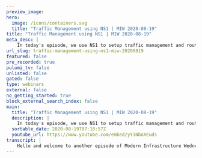 ```yaml
---
preview_image:
hero:
  image: /icons/containers.svg
  title: "Traffic Management using NS1 | MIW 2020-08-19"
title: "Traffic Management using NS1 | MIW 2020-08-19"
meta_desc: |
    In today's episode, we use NS1 to setup traffic management and route traffic
url_slug: traffic-management-using-ns1-miw-20200819
featured: false
pre_recorded: true
pulumi_tv: false
unlisted: false
gated: false
type: webinars
external: false
no_getting_started: true
block_external_search_index: false
main:
  title: "Traffic Management using NS1 | MIW 2020-08-19"
  description: |
    In today's episode, we use NS1 to setup traffic management and route traffic based on the geographic region of the end user. In just a few minutes and a couple lines of code, we're able to send users to different endpoints based on their geographic location.  Code for this episode available here:  https://github.com/pulumi/pulumitv/tree/master/modern-infrastructure-wednesday/2020-08-19  Today's example is in TypeScript, but Pulumi makes it easy to stand up infrastructure in your favorite languages including JavaScript, Python, C#, and Go - saving time over legacy tools like CloudFormation and Hashicorp Terraform.  https://www.pulumi.com/docs/get-started/?utm_campaign=PulumiTV&utm_source=youtube.com&utm_medium=video
  sortable_date: 2020-08-19T07:18:57Z
  youtube_url: https://www.youtube.com/embed/yY1NboXEuds
transcript: |
    Hello and welcome to another episode of Modern Infrastructure Wednesday. I'm your host, Lee Zen. Today we're going to be covering traffic management with NS one. What is traffic management? Traffic management is the concept of using DNS to uh have your clients and, and, and users go to certain end points based on various criteria and rules. Uh In NS one, we're gonna be creating some DNS zones and records. We're gonna be setting up filter chains and answer groups. And then we're going to in today's example, route traffic based on geographic regions, folder chains are NS one's construct for deciding how to uh provide a set of answers. They are uh filters as the name implies. Uh a way to use metadata about the records uh and the users uh and other conditions to filter the right answers back. And uh you can use answer groups to group sets of answers together. Uh filter chains are super powerful. You can, you can filter a whole set of information ranging from, you know, application health uh to, you know, latency to to geographic region today. Like I mentioned, we're gonna go through a simple example before I get show showing that example. Please make sure you subscribe to Pulumi TV. Uh hit that like button below. Uh We love to hear your feedback. Please leave some comments in the video after you've watched it. Uh And yeah, let's get started. So, uh I have this uh empty Pluming program. I've already imported the NS one provider or really uh added it to my package JSON uh and uh installed using an N PM. Um So now we can uh import the provider and we're gonna start by creating a zone. Uh And this will be what Scott pulling me TV. And uh it takes a zone parameter. Uh We'll give it this name. All right. Uh And then we're gonna create a record so we can actually do DNS and the record takes a domain and in our case, it's going to be a person called demo. Takes a take, it's an A record, it takes a zone. Uh This is just the previous zone. Um And it also takes obviously answers uh since we should re return something, um we can just give it uh an answer here and that's it. Uh And then we're gonna export the name servers uh from the zone. So we can actually uh do some inspection of this at the end. So let's run plu me up. So you can see it's gonna create the zone in the record and we're all done and we can query the name servers directly to find out uh if everything is working so we can dig at the name server. So this is using authoritative Venus for skipping uh our recursive resolver and asking in one directly. Uh what is the, you know, uh value for demo dot dot TV? And you can see it's 1234, which is what we expect so great success there. Now, let's do the second part of what we talked about, which is adding the filter chains and uh answer groups. So let's start with the filter chains. Um And so we can add some filters. Uh And uh let's talk about the first filter we want to add um has to have a name for the filter and the type of the filter. Uh Let's refer to the NS one documentation and you can see uh we want to use this GEO target regional filter and uh it takes some config but we don't need any. Uh And then uh we'll add another filter. Uh And that one is to um uh take the first uh group. This is select first. And here I actually wanna select first region uh region actually. In this case, is not referred to the geographic region, but in this terminology refers to uh the group, the answer group actually. And you'll see, you'll see that you'll see why in a second um we're gonna create some regions and here you can see this is what I'm talking about. A region is actually an answer group uh in the NS one U I. But uh for legacy reasons, it's called uh regions from uh uh from an perspective. So we're gonna create those regions. Um Regions have a name. Uh In our example, today, we're gonna be splitting our traffic between the west coast of the United States and the east coast. So we'll call this uh west. This name has no meaning. Uh It's a name we want to call the, the group. Um uh And so I'm just calling a West side. I know what it represents and I'm gonna give it some. Uh And so uh you do the same thing uh with East and these uh groups can actually have some metadata attached to them. And so we're gonna attach the metadata and these are key value pairs. Um in our case, you know, we want to use GEO region. I just cut this whole board. And so what this basically is saying is that um records that belong to the West group should be tagged with the, you know, have the metadata that, that they are part of the West GE us, West GEO region. And same thing with the records that belong to the East group. So how do we make these records belong to groups? Uh These answers belong to groups or other, we can actually add them to the answer group. Um And so we can uh give it a region um and oops believe this actually takes um this just takes a string. Uh So the region this belongs to is West. Uh You can actually also add metadata directly to each answer. So you could also imagine tagging this with a GEO region or various other uh things that the filter chain can use. Uh But in our case, we're not gonna do that because uh we already have the metadata just from the group itself. Um So let's create a few more answers here to make this interesting. Um So we'll create a couple West dancers and then we'll create a couple East dancers and uh there. So now let's run Pulumi up. So we have a couple of records that belong to the West group, a couple of records that belong. Oops, that's a mistake. Let's not run there. Let's run that again. Uh We have a couple of records that belong to the West group, a couple of records that belong to the East group. And then we've also said that any records uh any, any answers, rather not records, any answers that are part of the West group uh are tagged with this us West GEO region and same thing with uh East correspondingly. And then when someone Rees for our records or for our answers, they should get back answers that are the closest GEO target region. And then we should select the first region. So if we run that query again, uh we should expect to get back just the West answer since I'm based in Seattle. And that's what happens. We get back just the answers for the West. Uh We can also test to see that this works uh for the East by providing a subnet. Uh So the way that this works is basically saying um this is giving it the E DNS option client subnet, which is basically telling uh the authoritative name server that uh you know, the client that is querying uh is actually coming from this IP range. This happens to be in US East one for Aws. And if we do that, you can see we get back the dancers. So exactly it works exactly as we expect. Um And yeah, that's really what I wanted to go through today just showing kind of, you know, how easy it is to get going with NS one and how easy it is to set up uh filter chains and really just a few lines of code uh in plume. And then obviously, you can totally imagine, you know, adding more complexity if you need uh to uh route appropriately. And you know, the routing doesn't just have to be based on static information like we have here uh where the information is provided statically but can also be provided based on real time information such as, as I mentioned earlier, you know, integrating the health of your end points. You can imagine, you know, for each of these answers, we can also add a meta here where uh you know, we have metadata about um the health of that application uh as as as through an integration. And there's actually a uh if we go back to the documentation, um there's uh ways to do that via uh monitoring and, and other data sources. Um And then, so then we can use that information uh to then uh route appropriately based on the health and various other factors uh of the end points. So I hope you enjoyed today's episode. Uh like I mentioned at the beginning, uh please make sure you uh subscribe to Pulumi TV. So you can get updates on all our episodes and we'll see you next week on Modern Infrastructure Wednesday. Thanks very much.
---
```

